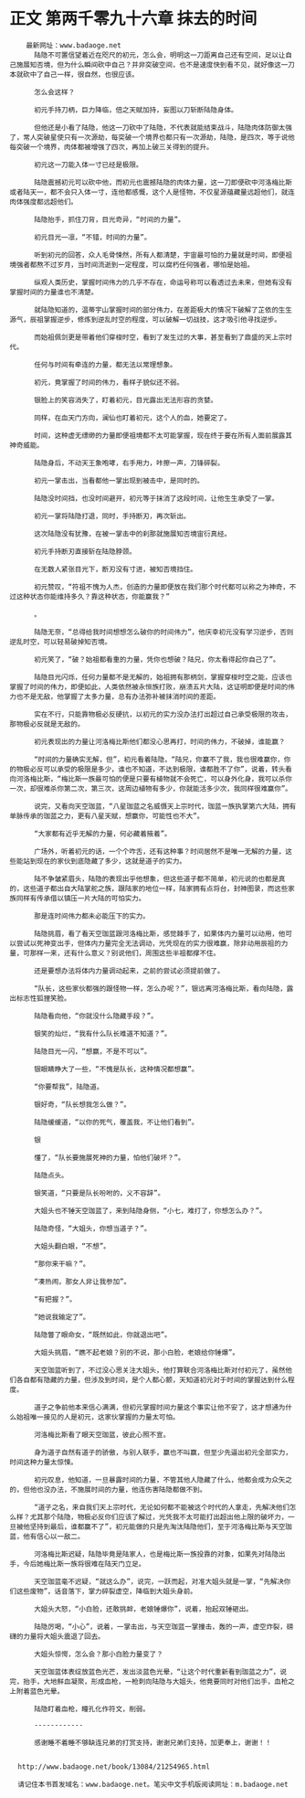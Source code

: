 # 正文 第两千零九十六章 抹去的时间
        最新网址：www.badaoge.net
          陆隐不可置信望着近在咫尺的初元，怎么会，明明这一刀距离自己还有空间，足以让自己施展知否境，但为什么瞬间砍中自己？并非突破空间，也不是速度快到看不见，就好像这一刀本就砍中了自己一样，很自然，也很应该。
      
          怎么会这样？
      
          初元手持刀柄，巨力降临，倍之天赋加持，妄图以刀斩断陆隐身体。
      
          但他还是小看了陆隐，他这一刀砍中了陆隐，不代表就能结束战斗，陆隐肉体防御太强了，常人突破星使只有一次源劫，每突破一个境界也都只有一次源劫，陆隐，是四次，等于说他每突破一个境界，肉体都被增强了四次，再加上破三关得到的提升。
      
          初元这一刀能入体一寸已经是极限。
      
          陆隐震撼初元可以砍中他，而初元也震撼陆隐的肉体力量，这一刀即便砍中河洛梅比斯或者陆天一，都不会只入体一寸，连他都感慨，这个人是怪物，不仅星源蕴藏量远超他们，就连肉体强度都远超他们。
      
          陆隐抬手，抓住刀背，目光奇异，“时间的力量”。
      
          初元目光一凛，“不错，时间的力量”。
      
          听到初元的回答，众人毛骨悚然，所有人都清楚，宇宙最可怕的力量就是时间，即便祖境强者都熬不过岁月，当时间流逝到一定程度，可以腐朽任何强者，哪怕是始祖。
      
          纵观人类历史，掌握时间伟力的几乎不存在，命运号称可以看透过去未来，但她有没有掌握时间的力量谁也不清楚。
      
          就陆隐知道的，温蒂宇山掌握时间的部分伟力，在差距极大的情况下破解了芷依的生生源气，辰祖掌握逆步，修炼到逆乱时空的程度，可以破解一切战技，这才吸引他寻找逆步。
      
          而始祖佩剑更是带着他们穿梭时空，看到了发生过的大事，甚至看到了鼎盛的天上宗时代。
      
          任何与时间有牵连的力量，都无法以常理想象。
      
          初元，竟掌握了时间的伟力，看样子貌似还不弱。
      
          银脸上的笑容消失了，盯着初元，目光露出无法形容的贪婪。
      
          同样，在血天门方向，澜仙也盯着初元，这个人的血，她要定了。
      
          时间，这种虚无缥缈的力量即便祖境都不太可能掌握，现在终于要在所有人面前展露其神奇威能。
      
          陆隐身后，不动天王象咆哮，右手用力，咔擦一声，刀锋碎裂。
      
          初元一掌击出，当看都他一掌出现到被击中，是同时的。
      
          陆隐没时间挡，也没时间避开，初元等于抹消了这段时间，让他生生承受了一掌。
      
          初元一掌将陆隐打退，同时，手持断刃，再次斩出。
      
          这次陆隐没有犹豫，在被一掌击中的刹那就施展知否境宙衍真经。
      
          初元手持断刃直接斩在陆隐脖颈。
      
          在无数人紧张目光下，断刃没有寸进，被知否境挡住。
      
          初元赞叹，“符祖不愧为人杰，创造的力量即便放在我们那个时代都可以称之为神奇，不过这种状态你能维持多久？靠这种状态，你能赢我？”
      
          。
      
          陆隐无奈，“总得给我时间想想怎么破你的时间伟力”，他庆幸初元没有学习逆步，否则逆乱时空，可以轻易破掉知否境。
      
          初元笑了，“破？始祖都看重的力量，凭你也想破？陆兄，你太看得起你自己了”。
      
          陆隐目光闪烁，任何力量都不是无解的，始祖拥有那柄剑，掌握穿梭时空之能，应该也掌握了时间的伟力，即便如此，人类依然被永恒族打败，崩溃五片大陆，这证明即便是时间的伟力也不是无敌，他掌握了太多力量，总有办法弥补被抹消时间的差距。
      
          实在不行，只能靠物极必反硬抗，以初元的实力没办法打出超过自己承受极限的攻击，那物极必反就是无敌的。
      
          初元表现出的力量让河洛梅比斯他们都没心思再打，时间的伟力，不破掉，谁能赢？
      
          “时间的力量确实无解，但”，初元看着陆隐，“陆兄，你赢不了我，我也很难赢你，你的物极必反可以承受的极限是多少，谁也不知道，不达到极限，谁都胜不了你”，说着，转头看向河洛梅比斯，“梅比斯一族最可怕的便是只要有植物就不会死亡，可以身外化身，我可以杀你一次，却很难杀你第二次，第三次，这周边植物有多少，你就能活多少次，我同样很难赢你”。
      
          说完，又看向天空珈蓝，“八星珈蓝之名威慑天上宗时代，珈蓝一族执掌第六大陆，拥有单脉传承的珈蓝之力，更有八星天赋，想赢你，可能性也不大”。
      
          “大家都有近乎无解的力量，何必藏着掖着”。
      
          广场外，听着初元的话，一个个咋舌，还有这种事？时间居然不是唯一无解的力量，这些能站到现在的家伙到底隐藏了多少，这就是道子的实力。
      
          陆不争皱紧眉头，陆隐的表现出乎他想象，但这些道子都不简单，初元说的也都是真的，这些道子都出自大陆掌舵之族，跟陆家的地位一样，陆家拥有点将台，封神图录，而这些家族同样有传承借以镇压一片大陆的可怕实力。
      
          那是连时间伟力都未必能压下的实力。
      
          陆隐挑眉，看了看天空珈蓝跟河洛梅比斯，感觉棘手了，如果体内力量可以动用，他可以尝试以死神变出手，但体内力量完全无法调动，光凭现在的实力很难赢，除非动用辰祖的力量，可那样一来，还有什么意义？别说他们，周围这些半祖都撑不住。
      
          还是要想办法将体内力量调动起来，之前的尝试必须提前做了。
      
          “队长，这些家伙都强的跟怪物一样，怎么办呢？”，银远离河洛梅比斯，看向陆隐，露出标志性狐狸笑脸。
      
          陆隐看向他，“你就没什么隐藏手段？”。
      
          银笑的灿烂，“我有什么队长难道不知道？”。
      
          陆隐目光一闪，“想赢，不是不可以”。
      
          银眼睛睁大了一些，“不愧是队长，这种情况都想赢”。
      
          “你要帮我”，陆隐道。
      
          银好奇，“队长想我怎么做？”。
      
          陆隐缓缓道，“以你的死气，覆盖我，不让他们看到”。
      
          银
      
          懂了，“队长要施展死神的力量，怕他们破坏？”。
      
          陆隐点头。
      
          银笑道，“只要是队长吩咐的，义不容辞”。
      
          大姐头也不锤天空珈蓝了，来到陆隐身侧，“小七，难打了，你想怎么办？”。
      
          陆隐奇怪，“大姐头，你想当道子？”。
      
          大姐头翻白眼，“不想”。
      
          “那你来干嘛？”。
      
          “凑热闹，那女人非让我参加”。
      
          “有把握？”。
      
          “她说我输定了”。
      
          陆隐瞥了眼命女，“既然如此，你就退出吧”。
      
          大姐头挑眉，“瞧不起老娘？别的不说，那小白脸，老娘给你锤爆”。
      
          天空珈蓝听到了，不过没心思关注大姐头，他打算联合河洛梅比斯对付初元了，虽然他们各自都有隐藏的力量，但涉及到时间，是个人都心颤，天知道初元对于时间的掌握达到什么程度。
      
          道子之争前他本来信心满满，但初元掌握时间力量这个事实让他不安了，这才想通为什么始祖唯一接见的人是初元，这家伙掌握的力量太可怕。
      
          河洛梅比斯看了眼天空珈蓝，彼此心照不宣。
      
          身为道子自然有道子的骄傲，与别人联手，赢也不叫赢，但至少先逼出初元全部实力，时间这种力量太惊悚。
      
          初元叹息，他知道，一旦暴露时间的力量，不管其他人隐藏了什么，他都会成为众矢之的，但他也没办法，不施展时间的力量，他连伤害陆隐都做不到。
      
          “道子之名，来自我们天上宗时代，无论如何都不能被这个时代的人拿走，先解决他们怎么样？尤其那个陆隐，物极必反你们应该了解过，光凭我不太可能打出超出他上限的破坏力，一旦被他坚持到最后，谁都赢不了”，初元能做的只是先淘汰陆隐他们，至于河洛梅比斯与天空珈蓝，他有信心以一敌二。
      
          河洛梅比斯迟疑，陆隐毕竟是陆家人，也是梅比斯一族投靠的对象，如果先对陆隐出手，今后她梅比斯一族将很难在陆天门立足。
      
          天空珈蓝毫不迟疑，“就这么办”，说完，一跃而起，对准大姐头就是一掌，“先解决你们这些废物”，话音落下，掌力碎裂虚空，降临到大姐头身前。
      
          大姐头大怒，“小白脸，还敢挑衅，老娘锤爆你”，说着，抬起双锤砸出。
      
          陆隐厉喝，“小心”，说着，一掌击出，与天空珈蓝一掌撞击，轰的一声，虚空炸裂，磅礴的力量将大姐头震退了回去。
      
          大姐头惊愕，怎么会？那小白脸力量变了？
      
          天空珈蓝体表绽放蓝色光芒，发出淡蓝色光晕，“让这个时代重新看到珈蓝之力”，说完，抬手，大地鲜血凝聚，形成血枪，一枪刺向陆隐与大姐头，他竟要同时对他们出手，血枪之上附着蓝色光晕。
      
          陆隐盯着血枪，瞳孔化作符文，削弱。
      
          ------------
      
          感谢睡不着睡不够缺连兄弟的打赏支持，谢谢兄弟们支持，加更奉上，谢谢！！
      
      
      http://www.badaoge.net/book/13084/21254965.html
      
      请记住本书首发域名：www.badaoge.net。笔尖中文手机版阅读网址：m.badaoge.net